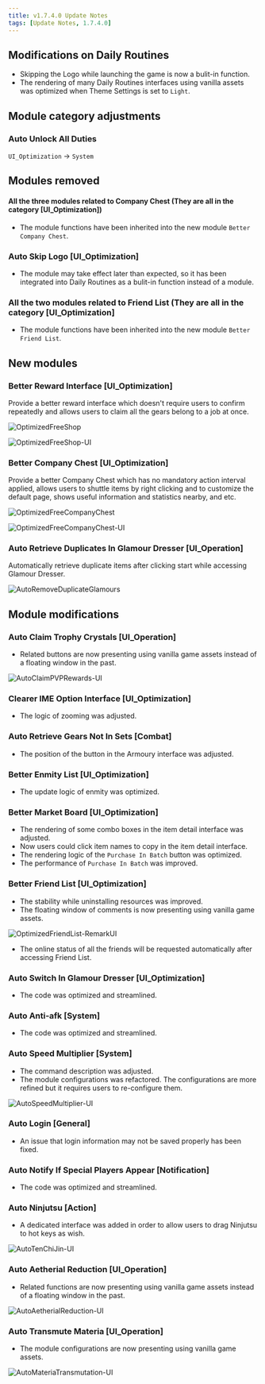 ```yaml
---
title: v1.7.4.0 Update Notes
tags: [Update Notes, 1.7.4.0]
---
```


## Modifications on Daily Routines

- Skipping the Logo while launching the game is now a bulit-in function.
- The rendering of many Daily Routines interfaces using vanilla assets was optimized when Theme Settings is set to `Light`.

## Module category adjustments

### Auto Unlock All Duties

`UI_Optimization` -> `System`

## Modules removed

#### All the three modules related to Company Chest (They are all in the category [UI_Optimization])

- The module functions have been inherited into the new module `Better Company Chest`.

### Auto Skip Logo [UI_Optimization]

- The module may take effect later than expected, so it has been integrated into Daily Routines as a bulit-in function instead of a module.

### All the two modules related to Friend List (They are all in the category [UI_Optimization]

- The module functions have been inherited into the new module `Better Friend List`.

## New modules

### Better Reward Interface [UI_Optimization]

Provide a better reward interface which doesn't require users to confirm repeatedly and allows users to claim all the gears belong to a job at once.

![OptimizedFreeShop](/assets/Changelog/1.7.4.0/OptimizedFreeShop.png)

![OptimizedFreeShop-UI](/assets/Changelog/1.7.4.0/OptimizedFreeShop-UI.png)

### Better Company Chest [UI_Optimization]

Provide a better Company Chest which has no mandatory action interval applied, allows users to shuttle items by right clicking and to customize the default page, shows useful information and statistics nearby, and etc.

![OptimizedFreeCompanyChest](/assets/Changelog/1.7.4.0/OptimizedFreeCompanyChest.png)

![OptimizedFreeCompanyChest-UI](/assets/Changelog/1.7.4.0/OptimizedFreeCompanyChest-UI.png)

### Auto Retrieve Duplicates In Glamour Dresser [UI_Operation]

Automatically retrieve duplicate items after clicking start while accessing Glamour Dresser.

![AutoRemoveDuplicateGlamours](/assets/Changelog/1.7.4.0/AutoRemoveDuplicateGlamours.png)

## Module modifications

### Auto Claim Trophy Crystals [UI_Operation]

- Related buttons are now presenting using vanilla game assets instead of a floating window in the past.

![AutoClaimPVPRewards-UI](/assets/Changelog/1.7.4.0/AutoClaimPVPRewards-UI.png)

### Clearer IME Option Interface [UI_Optimization]

- The logic of zooming was adjusted.

### Auto Retrieve Gears Not In Sets [Combat]

- The position of the button in the Armoury interface was adjusted.

### Better Enmity List [UI_Optimization]

- The update logic of enmity was optimized.

### Better Market Board [UI_Optimization]

- The rendering of some combo boxes in the item detail interface was adjusted.
- Now users could click item names to copy in the item detail interface.
- The rendering logic of the `Purchase In Batch` button was optimized.
- The performance of `Purchase In Batch` was improved.

### Better Friend List [UI_Optimization]

- The stability while uninstalling resources was improved.
- The floating window of comments is now presenting using vanilla game assets.

![OptimizedFriendList-RemarkUI](/assets/Changelog/1.7.4.0/OptimizedFriendList-RemarkUI.png)

- The online status of all the friends will be requested automatically after accessing Friend List.

### Auto Switch In Glamour Dresser [UI_Optimization]

- The code was optimized and streamlined.

### Auto Anti-afk [System]

- The code was optimized and streamlined.

### Auto Speed Multiplier [System]

- The command description was adjusted.
- The module configurations was refactored. The configurations are more refined but it requires users to re-configure them.

![AutoSpeedMultiplier-UI](/assets/Changelog/1.7.4.0/AutoSpeedMultiplier-UI.png)

### Auto Login [General]

- An issue that login information may not be saved properly has been fixed.

### Auto Notify If Special Players Appear [Notification]

- The code was optimized and streamlined.

### Auto Ninjutsu [Action]

- A dedicated interface was added in order to allow users to drag Ninjutsu to hot keys as wish.

![AutoTenChiJin-UI](/assets/Changelog/1.7.4.0/AutoTenChiJin-UI.png)

### Auto Aetherial Reduction [UI_Operation]

- Related functions are now presenting using vanilla game assets instead of a floating window in the past.

![AutoAetherialReduction-UI](/assets/Changelog/1.7.4.0/AutoAetherialReduction-UI.png)

### Auto Transmute Materia [UI_Operation]

- The module configurations are now presenting using vanilla game assets.

![AutoMateriaTransmutation-UI](/assets/Changelog/1.7.4.0/AutoMateriaTransmutation-UI.png)